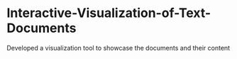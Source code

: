 # Interactive-Visualization-of-Text-Documents
Developed a visualization tool to showcase the documents and their content
